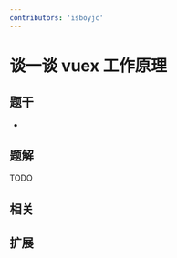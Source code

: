 ```yaml
---
contributors: 'isboyjc'
---
```


# 谈一谈 vuex 工作原理


## 题干

- 



## 题解

<!-- ::: details 点我查看题解 -->

  TODO

<!-- ::: -->



## 相关



## 扩展
